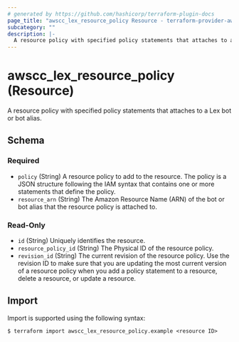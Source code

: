 ```yaml
---
# generated by https://github.com/hashicorp/terraform-plugin-docs
page_title: "awscc_lex_resource_policy Resource - terraform-provider-awscc"
subcategory: ""
description: |-
  A resource policy with specified policy statements that attaches to a Lex bot or bot alias.
---
```


# awscc_lex_resource_policy (Resource)

A resource policy with specified policy statements that attaches to a Lex bot or bot alias.



<!-- schema generated by tfplugindocs -->
## Schema

### Required

- `policy` (String) A resource policy to add to the resource. The policy is a JSON structure following the IAM syntax that contains one or more statements that define the policy.
- `resource_arn` (String) The Amazon Resource Name (ARN) of the bot or bot alias that the resource policy is attached to.

### Read-Only

- `id` (String) Uniquely identifies the resource.
- `resource_policy_id` (String) The Physical ID of the resource policy.
- `revision_id` (String) The current revision of the resource policy. Use the revision ID to make sure that you are updating the most current version of a resource policy when you add a policy statement to a resource, delete a resource, or update a resource.

## Import

Import is supported using the following syntax:

```shell
$ terraform import awscc_lex_resource_policy.example <resource ID>
```
